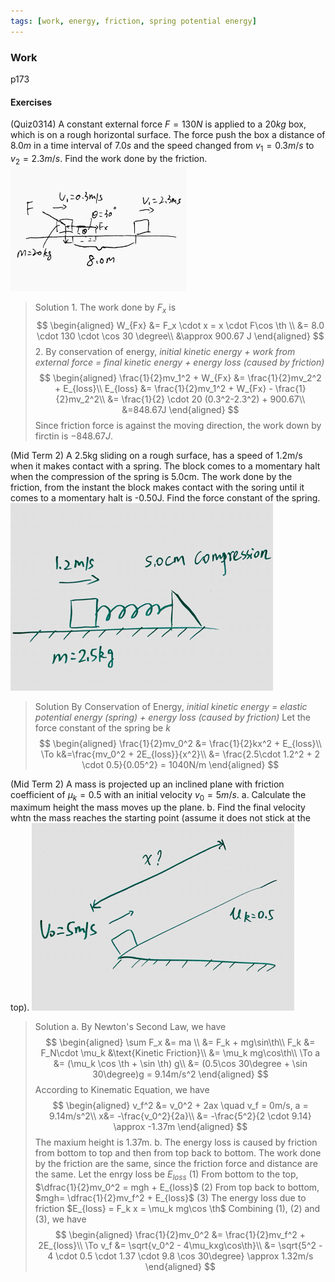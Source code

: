 ```yaml
---
tags: [work, energy, friction, spring potential energy]
---
```


### Work
p173

#### Exercises
(Quiz0314) A constant external force $F=130N$ is applied to a $20kg$ box, which is on a rough horizontal surface. The force push the box a distance of $8.0m$ in a time interval of $7.0s$ and the speed changed from $v_1=0.3m/s$ to $v_2=2.3m/s$. Find the work done by the friction.
![Graph](../assets/quiz0314_work.PNG)
>Solution
1\. The work done by $F_x$ is
$$
\begin{aligned}
W_{Fx} &= F_x \cdot x = x \cdot F\cos \th \\
&= 8.0 \cdot 130 \cdot \cos 30 \degree\\
&\approx 900.67 J
\end{aligned}
$$
2\. By conservation of energy, _initial kinetic energy + work from external force = final kinetic energy + energy loss (caused by friction)_
$$
\begin{aligned}
\frac{1}{2}mv_1^2 + W_{Fx} &= \frac{1}{2}mv_2^2 + E_{loss}\\
E_{loss} &= \frac{1}{2}mv_1^2 + W_{Fx} - \frac{1}{2}mv_2^2\\
&= \frac{1}{2} \cdot 20 (0.3^2-2.3^2) + 900.67\\
&=848.67J
\end{aligned}
$$
Since friction force is against the moving direction, the work down by firctin is $-848.67J$.

(Mid Term 2) A 2.5kg sliding on a rough surface, has a speed of 1.2m/s when it makes contact with a spring. The block comes to a momentary halt when the compression of the spring is 5.0cm. The work done by the friction, from the instant the block makes contact with the soring until it comes to a momentary halt is -0.50J. Find the force constant of the spring.
![Graph](../assets/mid_term2_spring_potential_energy.PNG)
>Solution
By Conservation of Energy, _initial kinetic energy = elastic potential energy (spring) + energy loss (caused by friction)_
Let the force constant of the spring be $k$
$$
\begin{aligned}
\frac{1}{2}mv_0^2 &= \frac{1}{2}kx^2 + E_{loss}\\
\To k&=\frac{mv_0^2 + 2E_{loss}}{x^2}\\
&= \frac{2.5\cdot 1.2^2 + 2 \cdot 0.5}{0.05^2} = 1040N/m
\end{aligned}
$$

(Mid Term 2) A mass is projected up an inclined plane with friction coefficient of $\mu_k=0.5$ with an initial velocity $v_0 = 5m/s$.
a. Calculate the maximum height the mass moves up the plane.
b. Find the final velocity whtn the mass reaches the starting point (assume it does not stick at the top).
![Graph](../assets/mid_term2_incline_energy.PNG)
>Solution
a. By Newton's Second Law, we have
$$
\begin{aligned}
\sum F_x &= ma \\
&= F_k + mg\sin\th\\
F_k &= F_N\cdot \mu_k &\text{Kinetic Friction}\\
&= \mu_k mg\cos\th\\
\To a &= (\mu_k \cos \th + \sin \th) g\\
&= (0.5\cos 30\degree + \sin 30\degree)g = 9.14m/s^2
\end{aligned}
$$
According to Kinematic Equation, we have
$$
\begin{aligned}
v_f^2 &= v_0^2 + 2ax \quad v_f = 0m/s, a = 9.14m/s^2\\
x&= -\frac{v_0^2}{2a}\\
&= -\frac{5^2}{2 \cdot 9.14} \approx -1.37m
\end{aligned}
$$
The maxium height is 1.37m.
b. The energy loss is caused by friction from bottom to top and then from top back to bottom. The work done by the friction are the same, since the friction force and distance are the same.
Let the enrgy loss be $E_{loss}$
(1) From bottom to the top, $\dfrac{1}{2}mv_0^2 = mgh + E_{loss}$
(2) From top back to bottom, $mgh= \dfrac{1}{2}mv_f^2 + E_{loss}$
(3) The energy loss due to friction $E_{loss} = F_k x = \mu_k mg\cos \th$
Combining (1), (2) and (3), we have
$$
\begin{aligned}
\frac{1}{2}mv_0^2 &= \frac{1}{2}mv_f^2 + 2E_{loss}\\
\To v_f &= \sqrt{v_0^2 - 4\mu_kxg\cos\th}\\
&= \sqrt{5^2 - 4 \cdot 0.5 \cdot 1.37 \cdot 9.8 \cos 30\degree} \approx 1.32m/s
\end{aligned}
$$
